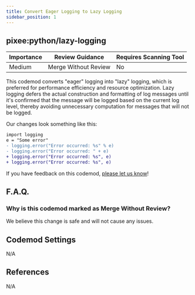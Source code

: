 ```yaml
---
title: Convert Eager Logging to Lazy Logging
sidebar_position: 1
---
```


## pixee:python/lazy-logging

| Importance | Review Guidance      | Requires Scanning Tool |
|------------|----------------------|------------------------|
| Medium     | Merge Without Review | No                     |

This codemod converts "eager" logging into "lazy" logging, which is preferred for performance efficiency and resource optimization.
Lazy logging defers the actual construction and formatting of log messages until it's confirmed that the message will be logged based on the current log level, thereby avoiding unnecessary computation for messages that will not be logged. 

Our changes look something like this:

```diff
import logging
e = "Some error"
- logging.error("Error occurred: %s" % e)
- logging.error("Error occurred: " + e)
+ logging.error("Error occurred: %s", e)
+ logging.error("Error occurred: %s", e)
```

If you have feedback on this codemod, [please let us know](mailto:feedback@pixee.ai)!

## F.A.Q.

### Why is this codemod marked as Merge Without Review?

We believe this change is safe and will not cause any issues.

## Codemod Settings

N/A

## References

N/A
